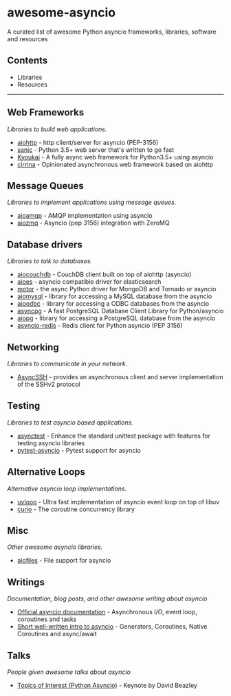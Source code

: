 # awesome-asyncio

A curated list of awesome Python asyncio frameworks, libraries, software and resources

## Contents

* Libraries
* Resources

***

## Web Frameworks

*Libraries to build web applications.*

* [aiohttp](https://github.com/KeepSafe/aiohttp) - http client/server for asyncio (PEP-3156)
* [sanic](https://github.com/channelcat/sanic) - Python 3.5+ web server that's written to go fast
* [Kyoukai](https://github.com/SunDwarf/Kyoukai) - A fully async web framework for Python3.5+ using asyncio
* [cirrina](https://github.com/neolynx/cirrina) - Opinionated asynchronous web framework based on aiohttp

## Message Queues

*Libraries to implement applications using message queues.*

* [aioamqp](https://github.com/Polyconseil/aioamqp) - AMQP implementation using asyncio
* [aiozmq](https://github.com/aio-libs/aiozmq) - Asyncio (pep 3156) integration with ZeroMQ

## Database drivers

*Libraries to talk to databases.*

* [aiocouchdb](https://github.com/aio-libs/aiocouchdb) - CouchDB client built on top of aiohttp (asyncio)
* [aioes](https://github.com/aio-libs/aioes) - asyncio compatible driver for elasticsearch
* [motor](https://github.com/mongodb/motor) - the async Python driver for MongoDB and Tornado or asyncio
* [aiomysql](https://github.com/aio-libs/aiomysql) - library for accessing a MySQL database from the asyncio
* [aioodbc](https://github.com/aio-libs/aioodbc) - library for accessing a ODBC databases from the asyncio
* [asyncpg](https://github.com/MagicStack/asyncpg) - A fast PostgreSQL Database Client Library for Python/asyncio
* [aiopg](https://github.com/aio-libs/aiopg/) - library for accessing a PostgreSQL database from the asyncio
* [asyncio-redis](https://github.com/jonathanslenders/asyncio-redis) - Redis client for Python asyncio (PEP 3156)

## Networking

*Libraries to communicate in your network.*

* [AsyncSSH](https://github.com/ronf/asyncssh) - provides an asynchronous client and server implementation of the SSHv2 protocol

## Testing

*Libraries to test asyncio based applications.*

* [asynctest](https://github.com/Martiusweb/asynctest/) - Enhance the standard unittest package with features for testing asyncio libraries
* [pytest-asyncio](https://github.com/pytest-dev/pytest-asyncio) - Pytest support for asyncio

## Alternative Loops

*Alternative asyncio loop implementations.*

* [uvloop](https://github.com/MagicStack/uvloop) - Ultra fast implementation of asyncio event loop on top of libuv
* [curio](https://github.com/dabeaz/curio) - The coroutine concurrency library

## Misc

*Other awesome asyncio libraries.*

* [aiofiles](https://github.com/Tinche/aiofiles/) - File support for asyncio

## Writings

*Documentation, blog posts, and other awesome writing about asyncio*

* [Official asyncio documentation](https://docs.python.org/3/library/asyncio.html) - Asynchronous I/O, event loop, coroutines and tasks
* [Short well-written intro to asyncio](http://masnun.com/2015/11/13/python-generators-coroutines-native-coroutines-and-async-await.html) - Generators, Coroutines, Native Coroutines and async/await

## Talks

*People given awesome talks about asyncio*

* [Topics of Interest (Python Asyncio)](https://www.youtube.com/watch?v=ZzfHjytDceU) - Keynote by David Beazley

